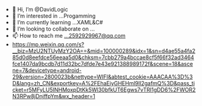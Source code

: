 - 👋 Hi, I’m @DavidLogic
- 👀 I’m interested in ...Progamming
- 🌱 I’m currently learning ...XAML&C#
- 💞️ I’m looking to collaborate on ...
- 📫 How to reach me ...2592929967@qq.com
- https://mp.weixin.qq.com/s?__biz=MzU2NTUyMzY2OA==&mid=100000289&idx=1&sn=d4ae55a4fa285d0d8eefdce56eeaa5d0&chksm=7cbb279a4bccae8cf5f66f32ad3464fce1407da9bcdb7d11d32bc7dfde7e43e921388989172f&scene=18&ascene=7&devicetype=android-29&version=2800023b&nettype=WIFI&abtest_cookie=AAACAA%3D%3D&lang=zh_CN&exportkey=A%2FEhaEiyGHEHml9lI2gafmQ%3D&pass_ticket=r5MFyLU5INHMoxpDtKk5Wl30bfkUT6Egws7vTRI1gDD6%2FWOR2N3RPw8jDnjffpYm&wx_header=1

<!---
DavidLogic/DavidLogic is a ✨ special ✨ repository because its `README.md` (this file) appears on your GitHub profile.
You can click the Preview link to take a look at your changes.
--->
